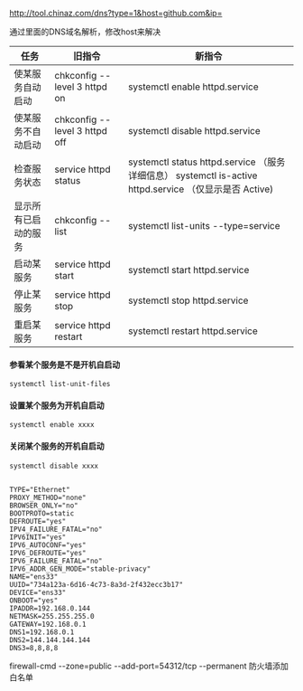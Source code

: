 http://tool.chinaz.com/dns?type=1&host=github.com&ip=

通过里面的DNS域名解析，修改host来解决

| 任务                 | 旧指令                        | 新指令                                                       |
| -------------------- | ----------------------------- | ------------------------------------------------------------ |
| 使某服务自动启动     | chkconfig --level 3 httpd on  | systemctl enable httpd.service                               |
| 使某服务不自动启动   | chkconfig --level 3 httpd off | systemctl disable httpd.service                              |
| 检查服务状态         | service httpd status          | systemctl status httpd.service （服务详细信息） systemctl is-active httpd.service （仅显示是否 Active) |
| 显示所有已启动的服务 | chkconfig --list              | systemctl list-units --type=service                          |
| 启动某服务           | service httpd start           | systemctl start httpd.service                                |
| 停止某服务           | service httpd stop            | systemctl stop httpd.service                                 |
| 重启某服务           | service httpd restart         | systemctl restart httpd.service                              |



#### 参看某个服务是不是开机自启动

```
systemctl list-unit-files
```



#### 设置某个服务为开机自启动

```
systemctl enable xxxx
```



#### 关闭某个服务的开机自启动

```
systemctl disable xxxx
```





```

TYPE="Ethernet"
PROXY_METHOD="none"
BROWSER_ONLY="no"
BOOTPROTO=static
DEFROUTE="yes"
IPV4_FAILURE_FATAL="no"
IPV6INIT="yes"
IPV6_AUTOCONF="yes"
IPV6_DEFROUTE="yes"
IPV6_FAILURE_FATAL="no"
IPV6_ADDR_GEN_MODE="stable-privacy"
NAME="ens33"
UUID="734a123a-6d16-4c73-8a3d-2f432ecc3b17"
DEVICE="ens33"
ONBOOT="yes"
IPADDR=192.168.0.144
NETMASK=255.255.255.0
GATEWAY=192.168.0.1 
DNS1=192.168.0.1
DNS2=144.144.144.144
DNS3=8,8,8,8

```

firewall-cmd --zone=public --add-port=54312/tcp --permanent 防火墙添加白名单